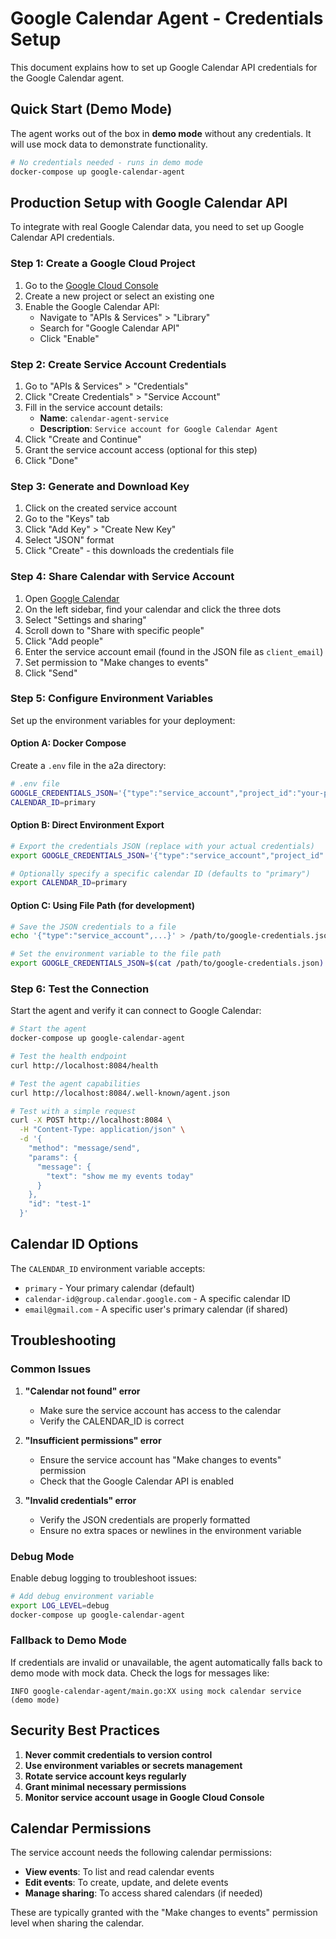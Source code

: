 # Google Calendar Agent - Credentials Setup

This document explains how to set up Google Calendar API credentials for the Google Calendar agent.

## Quick Start (Demo Mode)

The agent works out of the box in **demo mode** without any credentials. It will use mock data to demonstrate functionality.

```bash
# No credentials needed - runs in demo mode
docker-compose up google-calendar-agent
```

## Production Setup with Google Calendar API

To integrate with real Google Calendar data, you need to set up Google Calendar API credentials.

### Step 1: Create a Google Cloud Project

1. Go to the [Google Cloud Console](https://console.cloud.google.com/)
2. Create a new project or select an existing one
3. Enable the Google Calendar API:
   - Navigate to "APIs & Services" > "Library"
   - Search for "Google Calendar API"
   - Click "Enable"

### Step 2: Create Service Account Credentials

1. Go to "APIs & Services" > "Credentials"
2. Click "Create Credentials" > "Service Account"
3. Fill in the service account details:
   - **Name**: `calendar-agent-service`
   - **Description**: `Service account for Google Calendar Agent`
4. Click "Create and Continue"
5. Grant the service account access (optional for this step)
6. Click "Done"

### Step 3: Generate and Download Key

1. Click on the created service account
2. Go to the "Keys" tab
3. Click "Add Key" > "Create New Key"
4. Select "JSON" format
5. Click "Create" - this downloads the credentials file

### Step 4: Share Calendar with Service Account

1. Open [Google Calendar](https://calendar.google.com/)
2. On the left sidebar, find your calendar and click the three dots
3. Select "Settings and sharing"
4. Scroll down to "Share with specific people"
5. Click "Add people"
6. Enter the service account email (found in the JSON file as `client_email`)
7. Set permission to "Make changes to events"
8. Click "Send"

### Step 5: Configure Environment Variables

Set up the environment variables for your deployment:

#### Option A: Docker Compose

Create a `.env` file in the a2a directory:

```bash
# .env file
GOOGLE_CREDENTIALS_JSON='{"type":"service_account","project_id":"your-project",...}'
CALENDAR_ID=primary
```

#### Option B: Direct Environment Export

```bash
# Export the credentials JSON (replace with your actual credentials)
export GOOGLE_CREDENTIALS_JSON='{"type":"service_account","project_id":"your-project","private_key_id":"...","private_key":"-----BEGIN PRIVATE KEY-----\n...\n-----END PRIVATE KEY-----\n","client_email":"calendar-agent-service@your-project.iam.gserviceaccount.com","client_id":"...","auth_uri":"https://accounts.google.com/o/oauth2/auth","token_uri":"https://oauth2.googleapis.com/token","auth_provider_x509_cert_url":"https://www.googleapis.com/oauth2/v1/certs","client_x509_cert_url":"https://www.googleapis.com/robot/v1/metadata/x509/calendar-agent-service%40your-project.iam.gserviceaccount.com"}'

# Optionally specify a specific calendar ID (defaults to "primary")
export CALENDAR_ID=primary
```

#### Option C: Using File Path (for development)

```bash
# Save the JSON credentials to a file
echo '{"type":"service_account",...}' > /path/to/google-credentials.json

# Set the environment variable to the file path
export GOOGLE_CREDENTIALS_JSON=$(cat /path/to/google-credentials.json)
```

### Step 6: Test the Connection

Start the agent and verify it can connect to Google Calendar:

```bash
# Start the agent
docker-compose up google-calendar-agent

# Test the health endpoint
curl http://localhost:8084/health

# Test the agent capabilities
curl http://localhost:8084/.well-known/agent.json

# Test with a simple request
curl -X POST http://localhost:8084 \
  -H "Content-Type: application/json" \
  -d '{
    "method": "message/send",
    "params": {
      "message": {
        "text": "show me my events today"
      }
    },
    "id": "test-1"
  }'
```

## Calendar ID Options

The `CALENDAR_ID` environment variable accepts:

- `primary` - Your primary calendar (default)
- `calendar-id@group.calendar.google.com` - A specific calendar ID
- `email@gmail.com` - A specific user's primary calendar (if shared)

## Troubleshooting

### Common Issues

1. **"Calendar not found" error**
   - Make sure the service account has access to the calendar
   - Verify the CALENDAR_ID is correct

2. **"Insufficient permissions" error**
   - Ensure the service account has "Make changes to events" permission
   - Check that the Google Calendar API is enabled

3. **"Invalid credentials" error**
   - Verify the JSON credentials are properly formatted
   - Ensure no extra spaces or newlines in the environment variable

### Debug Mode

Enable debug logging to troubleshoot issues:

```bash
# Add debug environment variable
export LOG_LEVEL=debug
docker-compose up google-calendar-agent
```

### Fallback to Demo Mode

If credentials are invalid or unavailable, the agent automatically falls back to demo mode with mock data. Check the logs for messages like:

```
INFO google-calendar-agent/main.go:XX using mock calendar service (demo mode)
```

## Security Best Practices

1. **Never commit credentials to version control**
2. **Use environment variables or secrets management**
3. **Rotate service account keys regularly**
4. **Grant minimal necessary permissions**
5. **Monitor service account usage in Google Cloud Console**

## Calendar Permissions

The service account needs the following calendar permissions:

- **View events**: To list and read calendar events
- **Edit events**: To create, update, and delete events
- **Manage sharing**: To access shared calendars (if needed)

These are typically granted with the "Make changes to events" permission level when sharing the calendar.

